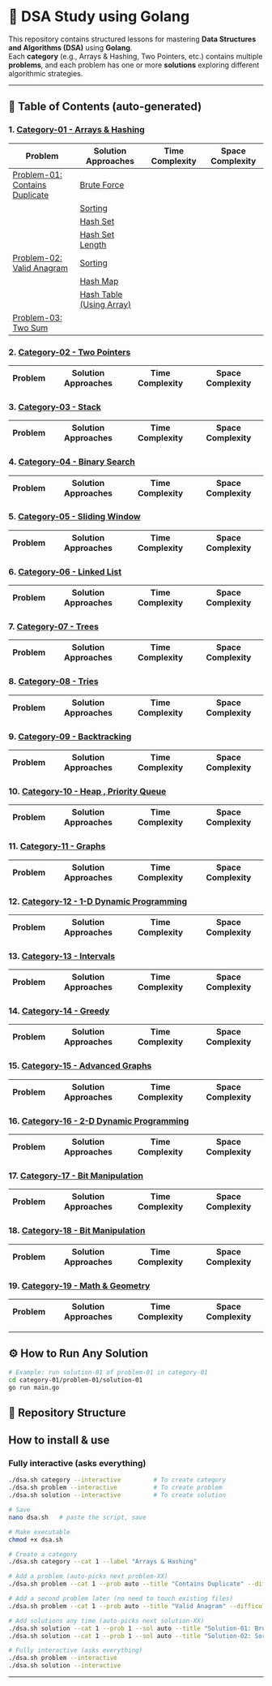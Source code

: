 # 🧩 DSA Study using Golang

This repository contains structured lessons for mastering **Data Structures and Algorithms (DSA)** using **Golang**.  
Each **category** (e.g., Arrays & Hashing, Two Pointers, etc.) contains multiple **problems**, and each problem has one or more **solutions** exploring different algorithmic strategies.

---

<!-- TOC:START -->
## 🧭 Table of Contents (auto-generated)

### 1. [Category-01 - Arrays & Hashing](./category-01/readme.md)
| Problem | Solution Approaches | Time Complexity | Space Complexity |
| --- | --- | --- | --- |
| [Problem-01: Contains Duplicate](./category-01/problem-01/readme.md) | [Brute Force](./category-01/problem-01/solution-01/readme.md) |  |  |
|  | [Sorting](./category-01/problem-01/solution-02/readme.md) |  |  |
|  | [Hash Set](./category-01/problem-01/solution-03/readme.md) |  |  |
|  | [Hash Set Length](./category-01/problem-01/solution-04/readme.md) |  |  |
| [Problem-02: Valid Anagram](./category-01/problem-02/readme.md) | [Sorting](./category-01/problem-02/solution-01/readme.md) |  |  |
|  | [Hash Map](./category-01/problem-02/solution-02/readme.md) |  |  |
|  | [Hash Table (Using Array)](./category-01/problem-02/solution-03/readme.md) |  |  |
| [Problem-03: Two Sum](./category-01/problem-03/readme.md) |  |  |  |

### 2. [Category-02 - Two Pointers](./category-02/readme.md)
| Problem | Solution Approaches | Time Complexity | Space Complexity |
| --- | --- | --- | --- |

### 3. [Category-03 - Stack](./category-03/readme.md)
| Problem | Solution Approaches | Time Complexity | Space Complexity |
| --- | --- | --- | --- |

### 4. [Category-04 - Binary Search](./category-04/readme.md)
| Problem | Solution Approaches | Time Complexity | Space Complexity |
| --- | --- | --- | --- |

### 5. [Category-05 - Sliding Window](./category-05/readme.md)
| Problem | Solution Approaches | Time Complexity | Space Complexity |
| --- | --- | --- | --- |

### 6. [Category-06 - Linked List](./category-06/readme.md)
| Problem | Solution Approaches | Time Complexity | Space Complexity |
| --- | --- | --- | --- |

### 7. [Category-07 - Trees](./category-07/readme.md)
| Problem | Solution Approaches | Time Complexity | Space Complexity |
| --- | --- | --- | --- |

### 8. [Category-08 - Tries](./category-08/readme.md)
| Problem | Solution Approaches | Time Complexity | Space Complexity |
| --- | --- | --- | --- |

### 9. [Category-09 - Backtracking](./category-09/readme.md)
| Problem | Solution Approaches | Time Complexity | Space Complexity |
| --- | --- | --- | --- |

### 10. [Category-10 - Heap , Priority Queue](./category-10/readme.md)
| Problem | Solution Approaches | Time Complexity | Space Complexity |
| --- | --- | --- | --- |

### 11. [Category-11 - Graphs](./category-11/readme.md)
| Problem | Solution Approaches | Time Complexity | Space Complexity |
| --- | --- | --- | --- |

### 12. [Category-12 - 1-D Dynamic Programming](./category-12/readme.md)
| Problem | Solution Approaches | Time Complexity | Space Complexity |
| --- | --- | --- | --- |

### 13. [Category-13 - Intervals](./category-13/readme.md)
| Problem | Solution Approaches | Time Complexity | Space Complexity |
| --- | --- | --- | --- |

### 14. [Category-14 - Greedy](./category-14/readme.md)
| Problem | Solution Approaches | Time Complexity | Space Complexity |
| --- | --- | --- | --- |

### 15. [Category-15 - Advanced Graphs](./category-15/readme.md)
| Problem | Solution Approaches | Time Complexity | Space Complexity |
| --- | --- | --- | --- |

### 16. [Category-16 - 2-D Dynamic Programming](./category-16/readme.md)
| Problem | Solution Approaches | Time Complexity | Space Complexity |
| --- | --- | --- | --- |

### 17. [Category-17 - Bit Manipulation](./category-17/readme.md)
| Problem | Solution Approaches | Time Complexity | Space Complexity |
| --- | --- | --- | --- |

### 18. [Category-18 - Bit Manipulation](./category-18/readme.md)
| Problem | Solution Approaches | Time Complexity | Space Complexity |
| --- | --- | --- | --- |

### 19. [Category-19 - Math & Geometry](./category-19/readme.md)
| Problem | Solution Approaches | Time Complexity | Space Complexity |
| --- | --- | --- | --- |

<!-- TOC:END -->

---

## ⚙️ How to Run Any Solution

```bash
# Example: run solution-01 of problem-01 in category-01
cd category-01/problem-01/solution-01
go run main.go
```

## 📁 Repository Structure

## How to install & use
### Fully interactive (asks everything)

```bash
./dsa.sh category --interactive         # To create category
./dsa.sh problem --interactive          # To create problem
./dsa.sh solution --interactive         # To create solution
```

```bash
# Save
nano dsa.sh   # paste the script, save

# Make executable
chmod +x dsa.sh

# Create a category
./dsa.sh category --cat 1 --label "Arrays & Hashing"

# Add a problem (auto-picks next problem-XX)
./dsa.sh problem --cat 1 --prob auto --title "Contains Duplicate" --difficulty Easy --tags "Arrays,Hashing"

# Add a second problem later (no need to touch existing files)
./dsa.sh problem --cat 1 --prob auto --title "Valid Anagram" --difficulty Easy --tags "Arrays,Hashing,Strings"

# Add solutions any time (auto-picks next solution-XX)
./dsa.sh solution --cat 1 --prob 1 --sol auto --title "Solution-01: Brute Force" --approach "Brute Force" --tags "Brute Force,Intro"
./dsa.sh solution --cat 1 --prob 1 --sol auto --title "Solution-02: Sorting" --approach "Sorting" --tags "Sorting,Array"

# Fully interactive (asks everything)
./dsa.sh problem --interactive
./dsa.sh solution --interactive
```



---